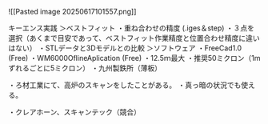 ![[Pasted image 20250617101557.png]]

キーエンス実践
＞ベストフィット
・重ね合わせの精度 (.iges＆step)
・３点を選択（あくまで目安であって、ベストフィット作業精度と位置合わせ精度に違いはない）
・STLデータと3Dモデルとの比較
＞ソフトウェア
・FreeCad1.0　(Free)
・WM6000OflineAplication (Free)
・12.5ｍ最大
・推奨50ミクロン（1mずれるごとに5ミクロン）
・九州製鉄所（薄板）

・ろ材工業にて、高炉のスキャンをしたことがある。
・真っ暗の状況でも使える。

・クレアホーン、スキャンテック（競合）